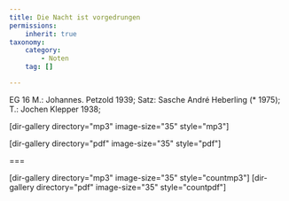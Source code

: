 ```yaml
---
title: Die Nacht ist vorgedrungen
permissions:
    inherit: true
taxonomy:
    category:
        - Noten
    tag: []

---
```


EG 16 
M.: Johannes. Petzold 1939; Satz: Sasche André Heberling (* 1975); 
T.: Jochen Klepper 1938;

[dir-gallery directory="mp3" image-size="35" style="mp3"]

[dir-gallery directory="pdf" image-size="35" style="pdf"]

===

[dir-gallery directory="mp3" image-size="35" style="countmp3"]
[dir-gallery directory="pdf" image-size="35" style="countpdf"]